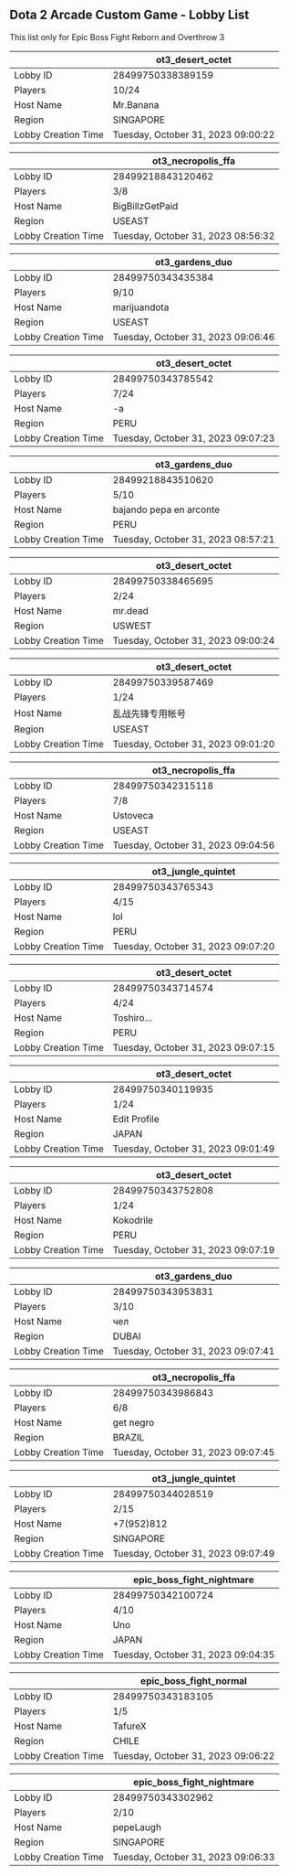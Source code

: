 ## Dota 2 Arcade Custom Game - Lobby List

This list only for Epic Boss Fight Reborn and Overthrow 3

|  | ot3_desert_octet |
| ------ | ------ |
| Lobby ID | 28499750338389159 |
| Players | 10/24 |
| Host Name | Mr.Banana |
| Region | SINGAPORE |
| Lobby Creation Time | Tuesday, October 31, 2023 09:00:22 |


|  | ot3_necropolis_ffa |
| ------ | ------ |
| Lobby ID | 28499218843120462 |
| Players | 3/8 |
| Host Name | BigBillzGetPaid |
| Region | USEAST |
| Lobby Creation Time | Tuesday, October 31, 2023 08:56:32 |


|  | ot3_gardens_duo |
| ------ | ------ |
| Lobby ID | 28499750343435384 |
| Players | 9/10 |
| Host Name | marijuandota |
| Region | USEAST |
| Lobby Creation Time | Tuesday, October 31, 2023 09:06:46 |


|  | ot3_desert_octet |
| ------ | ------ |
| Lobby ID | 28499750343785542 |
| Players | 7/24 |
| Host Name | -a |
| Region | PERU |
| Lobby Creation Time | Tuesday, October 31, 2023 09:07:23 |


|  | ot3_gardens_duo |
| ------ | ------ |
| Lobby ID | 28499218843510620 |
| Players | 5/10 |
| Host Name | bajando pepa en arconte |
| Region | PERU |
| Lobby Creation Time | Tuesday, October 31, 2023 08:57:21 |


|  | ot3_desert_octet |
| ------ | ------ |
| Lobby ID | 28499750338465695 |
| Players | 2/24 |
| Host Name | mr.dead |
| Region | USWEST |
| Lobby Creation Time | Tuesday, October 31, 2023 09:00:24 |


|  | ot3_desert_octet |
| ------ | ------ |
| Lobby ID | 28499750339587469 |
| Players | 1/24 |
| Host Name | 乱战先锋专用帐号 |
| Region | USEAST |
| Lobby Creation Time | Tuesday, October 31, 2023 09:01:20 |


|  | ot3_necropolis_ffa |
| ------ | ------ |
| Lobby ID | 28499750342315118 |
| Players | 7/8 |
| Host Name | Ustoveca |
| Region | USEAST |
| Lobby Creation Time | Tuesday, October 31, 2023 09:04:56 |


|  | ot3_jungle_quintet |
| ------ | ------ |
| Lobby ID | 28499750343765343 |
| Players | 4/15 |
| Host Name | lol |
| Region | PERU |
| Lobby Creation Time | Tuesday, October 31, 2023 09:07:20 |


|  | ot3_desert_octet |
| ------ | ------ |
| Lobby ID | 28499750343714574 |
| Players | 4/24 |
| Host Name | Toshiro... |
| Region | PERU |
| Lobby Creation Time | Tuesday, October 31, 2023 09:07:15 |


|  | ot3_desert_octet |
| ------ | ------ |
| Lobby ID | 28499750340119935 |
| Players | 1/24 |
| Host Name | Edit Profile |
| Region | JAPAN |
| Lobby Creation Time | Tuesday, October 31, 2023 09:01:49 |


|  | ot3_desert_octet |
| ------ | ------ |
| Lobby ID | 28499750343752808 |
| Players | 1/24 |
| Host Name | Kokodrile |
| Region | PERU |
| Lobby Creation Time | Tuesday, October 31, 2023 09:07:19 |


|  | ot3_gardens_duo |
| ------ | ------ |
| Lobby ID | 28499750343953831 |
| Players | 3/10 |
| Host Name | чел |
| Region | DUBAI |
| Lobby Creation Time | Tuesday, October 31, 2023 09:07:41 |


|  | ot3_necropolis_ffa |
| ------ | ------ |
| Lobby ID | 28499750343986843 |
| Players | 6/8 |
| Host Name | get negro |
| Region | BRAZIL |
| Lobby Creation Time | Tuesday, October 31, 2023 09:07:45 |


|  | ot3_jungle_quintet |
| ------ | ------ |
| Lobby ID | 28499750344028519 |
| Players | 2/15 |
| Host Name | +7(952)812 |
| Region | SINGAPORE |
| Lobby Creation Time | Tuesday, October 31, 2023 09:07:49 |


|  | epic_boss_fight_nightmare |
| ------ | ------ |
| Lobby ID | 28499750342100724 |
| Players | 4/10 |
| Host Name | Uno |
| Region | JAPAN |
| Lobby Creation Time | Tuesday, October 31, 2023 09:04:35 |


|  | epic_boss_fight_normal |
| ------ | ------ |
| Lobby ID | 28499750343183105 |
| Players | 1/5 |
| Host Name | TafureX |
| Region | CHILE |
| Lobby Creation Time | Tuesday, October 31, 2023 09:06:22 |


|  | epic_boss_fight_nightmare |
| ------ | ------ |
| Lobby ID | 28499750343302962 |
| Players | 2/10 |
| Host Name | pepeLaugh |
| Region | SINGAPORE |
| Lobby Creation Time | Tuesday, October 31, 2023 09:06:33 |


